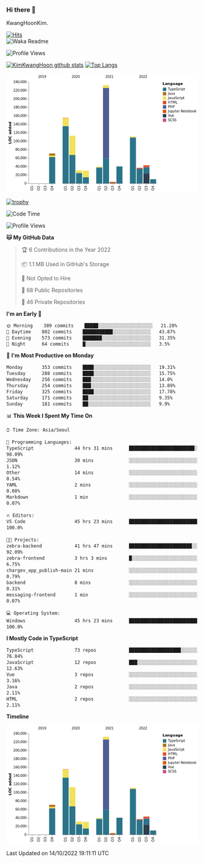 ### Hi there 👋

KwangHoonKim.

[![Hits](https://hits.seeyoufarm.com/api/count/incr/badge.svg?url=https%3A%2F%2Fgithub.com%2Frhkdgns95)](https://hits.seeyoufarm.com)  
![Waka Readme](https://github.com/rhkdgns95/rhkdgns95/workflows/Waka%20Readme/badge.svg)

![Profile Views](http://img.shields.io/badge/Profile%20Views-0-blue)

[![KimKwangHoon github stats](https://github-readme-stats.vercel.app/api?username=rhkdgns95&show_icons=true)](https://github.com/rhkdgns95/github-readme-stats)   [![Top Langs](https://github-readme-stats.vercel.app/api/top-langs/?username=rhkdgns95&layout=compact)](https://github.com/rhkdgns95/github-readme-stats)   


![Chart not found](https://raw.githubusercontent.com/rhkdgns95/rhkdgns95/master/charts/bar_graph.png) 

[![trophy](https://github-profile-trophy.vercel.app/?username=rhkdgns95)](https://github.com/rhkdgns95/github-profile-trophy)

<!--START_SECTION:waka-->
![Code Time](http://img.shields.io/badge/Code%20Time-3%2C348%20hrs%2059%20mins-blue)

![Profile Views](http://img.shields.io/badge/Profile%20Views-1-blue)

**🐱 My GitHub Data** 

> 🏆 6 Contributions in the Year 2022
 > 
> 📦 1.1 MB Used in GitHub's Storage 
 > 
> 🚫 Not Opted to Hire
 > 
> 📜 68 Public Repositories 
 > 
> 🔑 46 Private Repositories  
 > 
**I'm an Early 🐤** 

```text
🌞 Morning    389 commits    █████░░░░░░░░░░░░░░░░░░░░   21.28% 
🌆 Daytime    802 commits    ███████████░░░░░░░░░░░░░░   43.87% 
🌃 Evening    573 commits    ███████░░░░░░░░░░░░░░░░░░   31.35% 
🌙 Night      64 commits     █░░░░░░░░░░░░░░░░░░░░░░░░   3.5%

```
📅 **I'm Most Productive on Monday** 

```text
Monday       353 commits    ████░░░░░░░░░░░░░░░░░░░░░   19.31% 
Tuesday      288 commits    ████░░░░░░░░░░░░░░░░░░░░░   15.75% 
Wednesday    256 commits    ███░░░░░░░░░░░░░░░░░░░░░░   14.0% 
Thursday     254 commits    ███░░░░░░░░░░░░░░░░░░░░░░   13.89% 
Friday       325 commits    ████░░░░░░░░░░░░░░░░░░░░░   17.78% 
Saturday     171 commits    ██░░░░░░░░░░░░░░░░░░░░░░░   9.35% 
Sunday       181 commits    ██░░░░░░░░░░░░░░░░░░░░░░░   9.9%

```


📊 **This Week I Spent My Time On** 

```text
⌚︎ Time Zone: Asia/Seoul

💬 Programming Languages: 
TypeScript               44 hrs 31 mins      ████████████████████████░   98.09% 
JSON                     30 mins             ░░░░░░░░░░░░░░░░░░░░░░░░░   1.12% 
Other                    14 mins             ░░░░░░░░░░░░░░░░░░░░░░░░░   0.54% 
YAML                     2 mins              ░░░░░░░░░░░░░░░░░░░░░░░░░   0.08% 
Markdown                 1 min               ░░░░░░░░░░░░░░░░░░░░░░░░░   0.07%

🔥 Editors: 
VS Code                  45 hrs 23 mins      █████████████████████████   100.0%

🐱‍💻 Projects: 
zebra-backend            41 hrs 47 mins      ███████████████████████░░   92.09% 
zebra-frontend           3 hrs 3 mins        █░░░░░░░░░░░░░░░░░░░░░░░░   6.75% 
chargev_app_publish-main 21 mins             ░░░░░░░░░░░░░░░░░░░░░░░░░   0.79% 
backend                  8 mins              ░░░░░░░░░░░░░░░░░░░░░░░░░   0.31% 
messaging-frontend       1 min               ░░░░░░░░░░░░░░░░░░░░░░░░░   0.07%

💻 Operating System: 
Windows                  45 hrs 23 mins      █████████████████████████   100.0%

```

**I Mostly Code in TypeScript** 

```text
TypeScript               73 repos            ███████████████████░░░░░░   76.84% 
JavaScript               12 repos            ███░░░░░░░░░░░░░░░░░░░░░░   12.63% 
Vue                      3 repos             ░░░░░░░░░░░░░░░░░░░░░░░░░   3.16% 
Java                     2 repos             ░░░░░░░░░░░░░░░░░░░░░░░░░   2.11% 
HTML                     2 repos             ░░░░░░░░░░░░░░░░░░░░░░░░░   2.11%

```


**Timeline**

![Chart not found](https://raw.githubusercontent.com/rhkdgns95/rhkdgns95/master/charts/bar_graph.png) 


 Last Updated on 14/10/2022 19:11:11 UTC
<!--END_SECTION:waka-->
